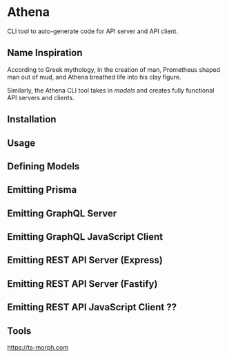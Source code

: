 # Athena

CLI tool to auto-generate code for API server and API client.

## Name Inspiration

According to Greek mythology, in the creation of man, Prometheus shaped man out of mud, and Athena breathed life into his clay figure.

Similarly, the Athena CLI tool takes in _models_ and creates fully functional API servers and clients.

## Installation

## Usage

## Defining Models

## Emitting Prisma

## Emitting GraphQL Server

## Emitting GraphQL JavaScript Client

## Emitting REST API Server (Express)

## Emitting REST API Server (Fastify)

## Emitting REST API JavaScript Client ??

## Tools

https://ts-morph.com

